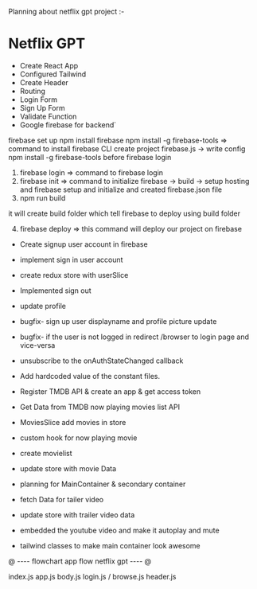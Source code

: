 Planning about netflix gpt project :- 

# Netflix GPT

- Create React App
- Configured Tailwind
- Create Header
- Routing
- Login Form
- Sign Up Form
- Validate Function
- Google firebase for backend`


firebase set up
npm install firebase
npm install -g firebase-tools  => command to install firebase CLI
create project
firebase.js  -> write config
npm install -g firebase-tools before firebase login
1. firebase login  => command to firebase login
2. firebase init  => command to initialize firebase
  -> build 
  -> setup hosting and firebase setup and initialize and created firebase.json file 
3. npm run build

it will create build folder which tell firebase to deploy using build folder

4. firebase deploy => this command will deploy our project on firebase

- Create signup user account in firebase

- implement sign in user account
- create redux store with userSlice
- Implemented sign out 
- update profile
- bugfix- sign up user displayname and profile picture update
- bugfix- if the user  is not logged in redirect /browser to login page and vice-versa
- unsubscribe to the onAuthStateChanged callback
- Add hardcoded value of the constant files.
- Register TMDB API & create an app & get access token
- Get Data from TMDB now playing movies list API
- MoviesSlice add movies in store
- custom hook for now playing movie
- create movielist
- update store with movie Data
- planning for MainContainer & secondary container
- fetch Data for tailer video
- update store with trailer video data
- embedded the youtube video and make it autoplay and mute
- tailwind classes to make main container look awesome


@ ----     flowchart app flow netflix gpt    ---- @

index.js
app.js
body.js
login.js / browse.js
header.js




